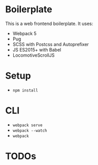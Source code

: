 # Boilerplate
This is a web frontend boilerplate. It uses:
- Webpack 5
- Pug
- SCSS with Postcss and Autoprefixer
- JS ES2015+ with Babel
- LocomotiveScrollJS

# Setup
- `npm install`

# CLI
- `webpack serve`
- `webpack --watch`
- `webpack`

# TODOs
